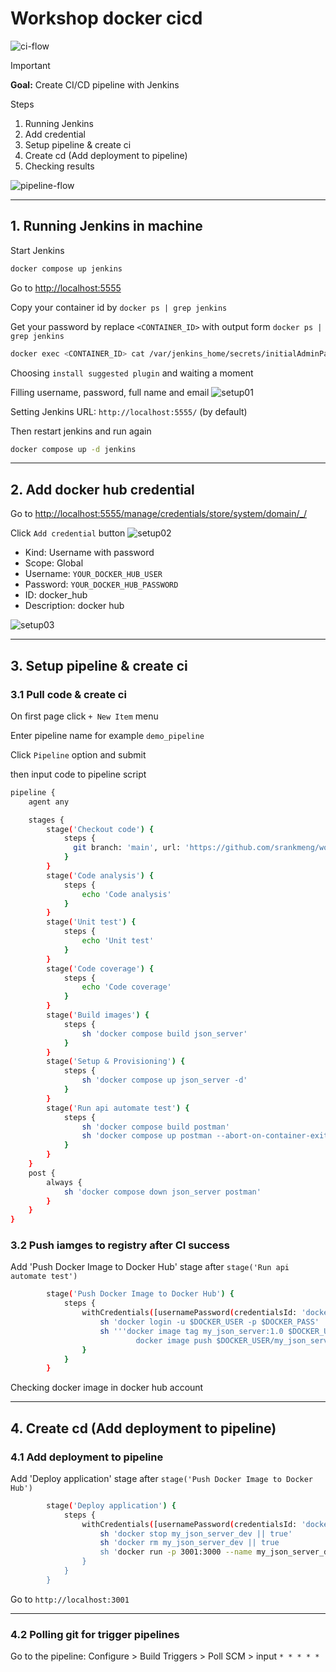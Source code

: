 # Workshop docker cicd

![ci-flow](images/ci-flow.png)

> [!IMPORTANT]  
> **Goal:** Create CI/CD pipeline with Jenkins

Steps

1. Running Jenkins
2. Add credential
3. Setup pipeline & create ci
4. Create cd (Add deployment to pipeline)
5. Checking results

![pipeline-flow](images/pipeline-flow.png)

---

## 1. Running Jenkins in machine

Start Jenkins

```sh
docker compose up jenkins
```

Go to <http://localhost:5555>

Copy your container id by `docker ps | grep jenkins`

Get your password by replace `<CONTAINER_ID>` with output form `docker ps | grep jenkins`

```sh
docker exec <CONTAINER_ID> cat /var/jenkins_home/secrets/initialAdminPassword
```

Choosing `install suggested plugin` and waiting a moment

Filling username, password, full name and email
![setup01](images/setup01.png)

Setting Jenkins URL: `http://localhost:5555/` (by default)

Then restart jenkins and run again

```sh
docker compose up -d jenkins
```

---

## 2. Add docker hub credential

Go to <http://localhost:5555/manage/credentials/store/system/domain/_/>

Click `Add credential` button
![setup02](images/setup02.png)

- Kind: Username with password
- Scope: Global
- Username: `YOUR_DOCKER_HUB_USER`
- Password: `YOUR_DOCKER_HUB_PASSWORD`
- ID: docker_hub
- Description: docker hub

![setup03](images/setup03.png)

---

## 3. Setup pipeline & create ci

### 3.1 Pull code & create ci

On first page click `+ New Item` menu

Enter pipeline name for example `demo_pipeline`

Click `Pipeline` option and submit

then input code to pipeline script

```sh
pipeline {
    agent any

    stages {
        stage('Checkout code') {
            steps {
              git branch: 'main', url: 'https://github.com/srankmeng/workshop-docker-cicd.git'
            }
        }
        stage('Code analysis') {
            steps {
                echo 'Code analysis'
            }
        }
        stage('Unit test') {
            steps {
                echo 'Unit test'
            }
        }
        stage('Code coverage') {
            steps {
                echo 'Code coverage'
            }
        }
        stage('Build images') {
            steps {
                sh 'docker compose build json_server'
            }
        }
        stage('Setup & Provisioning') {
            steps {
                sh 'docker compose up json_server -d'
            }
        }
        stage('Run api automate test') {
            steps {
                sh 'docker compose build postman'
                sh 'docker compose up postman --abort-on-container-exit'
            }
        }
    }
    post {
        always {
            sh 'docker compose down json_server postman'
        }
    }
}
```

### 3.2 Push iamges to registry after CI success

Add 'Push Docker Image to Docker Hub' stage after `stage('Run api automate test')`

```sh
        stage('Push Docker Image to Docker Hub') {
            steps {
                withCredentials([usernamePassword(credentialsId: 'docker_hub', passwordVariable: 'DOCKER_PASS', usernameVariable: 'DOCKER_USER')]) {
                    sh 'docker login -u $DOCKER_USER -p $DOCKER_PASS'
                    sh '''docker image tag my_json_server:1.0 $DOCKER_USER/my_json_server:$BUILD_NUMBER
                            docker image push $DOCKER_USER/my_json_server:$BUILD_NUMBER'''
                }        
            }
        } 
```

Checking docker image in docker hub account

---

## 4. Create cd (Add deployment to pipeline)

### 4.1 Add deployment to pipeline

Add 'Deploy application' stage after `stage('Push Docker Image to Docker Hub')`

```sh
        stage('Deploy application') {
            steps {
                withCredentials([usernamePassword(credentialsId: 'docker_hub', passwordVariable: 'DOCKER_PASS', usernameVariable: 'DOCKER_USER')]) {
                    sh 'docker stop my_json_server_dev || true'
                    sh 'docker rm my_json_server_dev || true
                    sh 'docker run -p 3001:3000 --name my_json_server_dev -d $DOCKER_USER/my_json_server:$BUILD_NUMBER'
                }
            }
        }
```

Go to `http://localhost:3001`

---

### 4.2 Polling git for trigger pipelines

Go to the pipeline: Configure > Build Triggers > Poll SCM > input `* * * * *`

